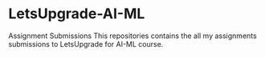 # LetsUpgrade-AI-ML
Assignment Submissions
This repositories contains the all my assignments submissions to LetsUpgrade for AI-ML course.
